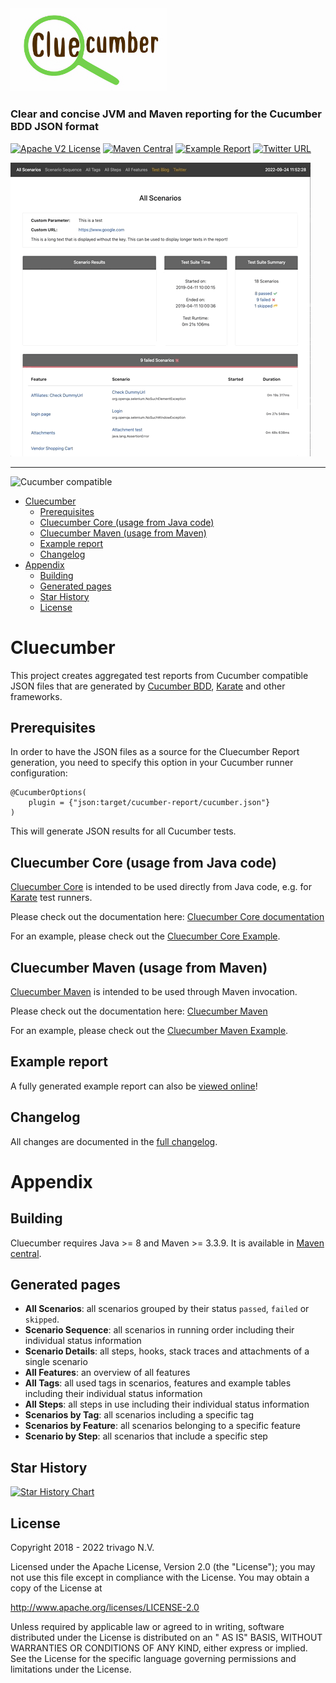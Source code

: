 <img alt="cluecumber logo" src="documentation/img/cluecumber.png" width="250"/>

### Clear and concise JVM and Maven reporting for the Cucumber BDD JSON format

[![Apache V2 License](http://img.shields.io/badge/license-Apache%20V2-blue.svg)](http://www.apache.org/licenses/LICENSE-2.0)
[![Maven Central](https://img.shields.io/maven-central/v/com.trivago.rta/cluecumber-parent.svg)](https://repo1.maven.org/maven2/com/trivago/rta/cluecumber-parent/)
[![Example Report](https://img.shields.io/badge/Example-Report-blue.svg)](http://cluecumber.softwaretester.blog/)
[![Twitter URL](https://img.shields.io/twitter/url/http/shields.io.svg?style=social)](https://twitter.com/bischoffdev)

![Cucumber animation](documentation/img/cluecumber.gif)

---

![Cucumber compatible](documentation/img/cucumber-compatible-black-64.png)

<!-- START doctoc generated TOC please keep comment here to allow auto update -->
<!-- DON'T EDIT THIS SECTION, INSTEAD RE-RUN doctoc TO UPDATE -->

- [Cluecumber](#cluecumber)
  - [Prerequisites](#prerequisites)
  - [Cluecumber Core (usage from Java code)](#cluecumber-core-usage-from-java-code)
  - [Cluecumber Maven (usage from Maven)](#cluecumber-maven-usage-from-maven)
  - [Example report](#example-report)
  - [Changelog](#changelog)
- [Appendix](#appendix)
  - [Building](#building)
  - [Generated pages](#generated-pages)
  - [Star History](#star-history)
  - [License](#license)

<!-- END doctoc generated TOC please keep comment here to allow auto update -->

# Cluecumber

This project creates aggregated test reports from Cucumber compatible JSON files that are generated
by [Cucumber BDD](https://github.com/cucumber), [Karate](https://github.com/intuit/karate) and other frameworks.

## Prerequisites

In order to have the JSON files as a source for the Cluecumber Report generation, you need to specify this option in
your Cucumber runner configuration:

```
@CucumberOptions(
    plugin = {"json:target/cucumber-report/cucumber.json"}
)
```

This will generate JSON results for all Cucumber tests.

## Cluecumber Core (usage from Java code)

[Cluecumber Core](core) is intended to be used directly from Java code, e.g.
for [Karate](https://github.com/intuit/karate) test runners.

Please check out the documentation here: [Cluecumber Core documentation](core)

For an example, please check out the [Cluecumber Core Example](examples/core-example).

## Cluecumber Maven (usage from Maven)

[Cluecumber Maven](maven) is intended to be used through Maven invocation.

Please check out the documentation here: [Cluecumber Maven](maven)

For an example, please check out the [Cluecumber Maven Example](examples/maven-example).

## Example report

A fully generated example report can also be [viewed online](http://cluecumber.softwaretester.blog/)!

## Changelog

All changes are documented in the [full changelog](CHANGELOG.md).

# Appendix

## Building

Cluecumber requires Java >= 8 and Maven >= 3.3.9.
It is available in [Maven central](https://search.maven.org/#search%7Cgav%7C1%7Cg%3A%22com.trivago.rta%22%20AND%20a%3A%22cluecumber-report-plugin%22).

## Generated pages

* __All Scenarios__: all scenarios grouped by their status `passed`, `failed` or `skipped`.
* __Scenario Sequence__: all scenarios in running order including their individual status information
* __Scenario Details__: all steps, hooks, stack traces and attachments of a single scenario
* __All Features__: an overview of all features
* __All Tags__: all used tags in scenarios, features and example tables including their individual status information
* __All Steps__: all steps in use including their individual status information
* __Scenarios by Tag__: all scenarios including a specific tag
* __Scenarios by Feature__: all scenarios belonging to a specific feature
* __Scenario by Step__: all scenarios that include a specific step

## Star History

[![Star History Chart](https://api.star-history.com/svg?repos=trivago/cluecumber-report-plugin&type=Date)](https://star-history.com/#trivago/cluecumber-report-plugin&Date)

## License

Copyright 2018 - 2022 trivago N.V.

Licensed under the Apache License, Version 2.0 (the "License"); you may not use this file except in compliance with the
License. You may obtain a copy of the License at

http://www.apache.org/licenses/LICENSE-2.0

Unless required by applicable law or agreed to in writing, software distributed under the License is distributed on an "
AS IS" BASIS, WITHOUT WARRANTIES OR CONDITIONS OF ANY KIND, either express or implied. See the License for the specific
language governing permissions and limitations under the License.
